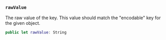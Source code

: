
### `rawValue`

The raw value of the key. This value should match the "encodable" key for the given object.

``` swift
public let rawValue: String
